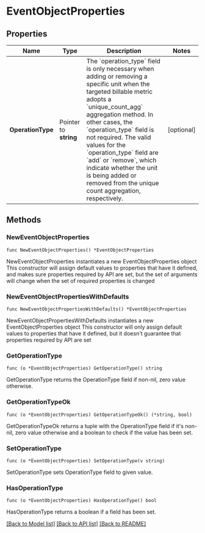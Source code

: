 # EventObjectProperties

## Properties

Name | Type | Description | Notes
------------ | ------------- | ------------- | -------------
**OperationType** | Pointer to **string** | The &#x60;operation_type&#x60; field is only necessary when adding or removing a specific unit when the targeted billable metric adopts a &#x60;unique_count_agg&#x60; aggregation method. In other cases, the &#x60;operation_type&#x60; field is not required. The valid values for the &#x60;operation_type&#x60; field are &#x60;add&#x60; or &#x60;remove&#x60;, which indicate whether the unit is being added or removed from the unique count aggregation, respectively. | [optional] 

## Methods

### NewEventObjectProperties

`func NewEventObjectProperties() *EventObjectProperties`

NewEventObjectProperties instantiates a new EventObjectProperties object
This constructor will assign default values to properties that have it defined,
and makes sure properties required by API are set, but the set of arguments
will change when the set of required properties is changed

### NewEventObjectPropertiesWithDefaults

`func NewEventObjectPropertiesWithDefaults() *EventObjectProperties`

NewEventObjectPropertiesWithDefaults instantiates a new EventObjectProperties object
This constructor will only assign default values to properties that have it defined,
but it doesn't guarantee that properties required by API are set

### GetOperationType

`func (o *EventObjectProperties) GetOperationType() string`

GetOperationType returns the OperationType field if non-nil, zero value otherwise.

### GetOperationTypeOk

`func (o *EventObjectProperties) GetOperationTypeOk() (*string, bool)`

GetOperationTypeOk returns a tuple with the OperationType field if it's non-nil, zero value otherwise
and a boolean to check if the value has been set.

### SetOperationType

`func (o *EventObjectProperties) SetOperationType(v string)`

SetOperationType sets OperationType field to given value.

### HasOperationType

`func (o *EventObjectProperties) HasOperationType() bool`

HasOperationType returns a boolean if a field has been set.


[[Back to Model list]](../README.md#documentation-for-models) [[Back to API list]](../README.md#documentation-for-api-endpoints) [[Back to README]](../README.md)


